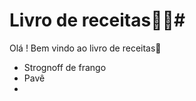 # Livro de receitas:man_cook:#

Olá ! Bem vindo ao livro de receitas:wave:

- Strognoff de frango
- Pavê
- ​